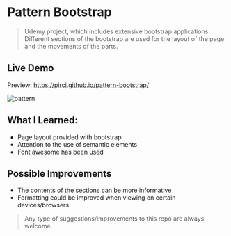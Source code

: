 # Pattern Bootstrap

> Udemy project, which includes extensive bootstrap applications. Different sections of the bootstrap are used for the layout of the page and the movements of the parts.
## Live Demo

Preview:  https://pirci.github.io/pattern-bootstrap/


![pattern](demo.gif)


## What I Learned:

- Page layout provided with bootstrap
- Attention to the use of semantic elements
- Font awesome has been used


## Possible Improvements

- The contents of the sections can be more informative
- Formatting could be improved when viewing on certain devices/browsers

> Any type of suggestions/improvements to this repo are always welcome.


